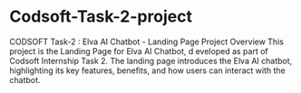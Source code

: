 # Codsoft-Task-2-project
CODSOFT Task-2 : Elva AI Chatbot - Landing Page Project Overview  This project is the Landing Page for Elva AI Chatbot, d eveloped as part of Codsoft Internship Task 2. The landing page introduces the Elva AI chatbot, highlighting its key features, benefits, and how users can interact with the chatbot.
